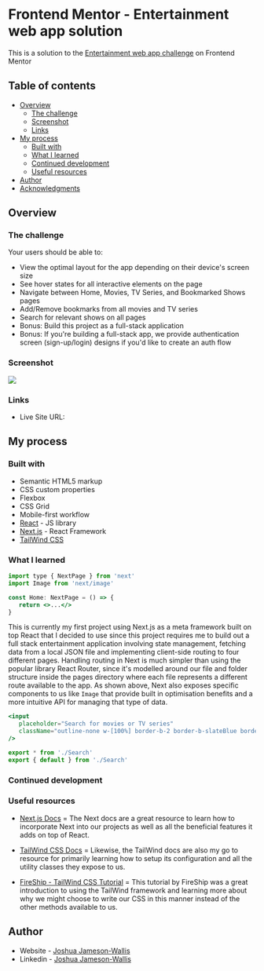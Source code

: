 # Frontend Mentor - Entertainment web app solution

This is a solution to the [Entertainment web app challenge](https://www.frontendmentor.io/challenges/entertainment-web-app-J-UhgAW1X) on Frontend Mentor

## Table of contents

-  [Overview](#overview)
   -  [The challenge](#the-challenge)
   -  [Screenshot](#screenshot)
   -  [Links](#links)
-  [My process](#my-process)
   -  [Built with](#built-with)
   -  [What I learned](#what-i-learned)
   -  [Continued development](#continued-development)
   -  [Useful resources](#useful-resources)
-  [Author](#author)
-  [Acknowledgments](#acknowledgments)

## Overview

### The challenge

Your users should be able to:

-  View the optimal layout for the app depending on their device's screen size
-  See hover states for all interactive elements on the page
-  Navigate between Home, Movies, TV Series, and Bookmarked Shows pages
-  Add/Remove bookmarks from all movies and TV series
-  Search for relevant shows on all pages
-  Bonus: Build this project as a full-stack application
-  Bonus: If you're building a full-stack app, we provide authentication screen (sign-up/login) designs if you'd like to create an auth flow

### Screenshot

![](./screenshot.png)

### Links

-  Live Site URL:

## My process

### Built with

-  Semantic HTML5 markup
-  CSS custom properties
-  Flexbox
-  CSS Grid
-  Mobile-first workflow
-  [React](https://reactjs.org/) - JS library
-  [Next.js](https://nextjs.org/) - React Framework
-  [TailWind CSS](https://tailwindcss.com/)

### What I learned

```jsx
import type { NextPage } from 'next'
import Image from 'next/image'

const Home: NextPage = () => {
   return <>...</>
}
```

This is currently my first project using Next.js as a meta framework built on top React that I decided to use since this project requires me to build out a full stack entertainment application involving state management, fetching data from a local JSON file and implementing client-side routing to four different pages. Handling routing in Next is much simpler than using the popular library React Router, since it's modelled around our file and folder structure inside the pages directory where each file represents a different route available to the app. As shown above, Next also exposes specific components to us like `Image` that provide built in optimisation benefits and a more intuitive API for managing that type of data.

```jsx
<input
   placeholder="Search for movies or TV series"
   className="outline-none w-[100%] border-b-2 border-b-slateBlue border-opacity-0 pt-2 caret-red text-headingSM text-white bg-deepBlue hover:border-opacity-100 focus:border-opacity-100 transition-border duration-150 ease-in-out"
/>
```

```jsx
export * from './Search'
export { default } from './Search'
```

### Continued development

### Useful resources

-  [Next.js Docs](https://nextjs.org/docs) = The Next docs are a great resource to learn how to incorporate Next into our projects as well as all the beneficial features it adds on top of React.

-  [TailWind CSS Docs](https://tailwindcss.com/) = Likewise, the TailWind docs are also my go to resource for primarily learning how to setup its configuration and all the utility classes they expose to us.

-  [FireShip - TailWind CSS Tutorial](https://www.youtube.com/watch?v=pfaSUYaSgRo&ab_channel=Fireship) = This tutorial by FireShip was a great introduction to using the TailWind framework and learning more about why we might choose to write our CSS in this manner instead of the other methods available to us.

## Author

-  Website - [Joshua Jameson-Wallis](https://joshuajamesonwallis.com)
-  Linkedin - [Joshua Jameson-Wallis](https://www.linkedin.com/in/joshua-jameson-wallis/)
